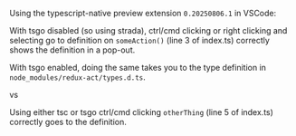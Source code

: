 Using the typescript-native preview extension `0.20250806.1` in VSCode:

With tsgo disabled (so using strada), ctrl/cmd clicking or right clicking and selecting go to definition on `someAction()` (line 3 of index.ts) correctly shows the definition in a pop-out.

With tsgo enabled, doing the same takes you to the type definition in `node_modules/redux-act/types.d.ts`.

vs

Using either tsc or tsgo ctrl/cmd clicking `otherThing` (line 5 of index.ts) correctly goes to the definition.
